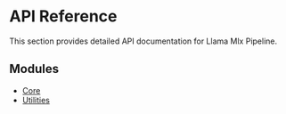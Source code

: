 # API Reference

This section provides detailed API documentation for Llama Mlx Pipeline.

## Modules

- [Core](core.md)
- [Utilities](utilities.md)
